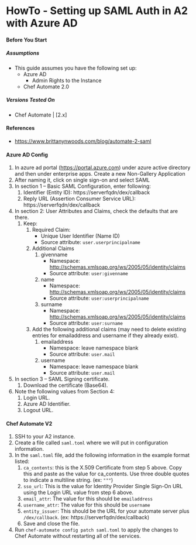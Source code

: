 # HowTo - Setting up SAML Auth in A2 with Azure AD

#### Before You Start
##### Assumptions
- This guide assumes you have the following set up:
    - Azure AD
        - Admin Rights to the Instance
    - Chef Automate 2.0

##### Versions Tested On
- Chef Automate | [2.x]

#### References
- https://www.brittanynwoods.com/blog/automate-2-saml

#### Azure AD Config
1. In azure ad portal (https://portal.azure.com) under azure active directory and then under enterprise apps. Create a new Non-Gallery Application
2. After naming it, click on single sign-on and select SAML
3. In section 1 – Basic SAML Configuration, enter following:
   1. Identifier (Entity ID): https://serverfqdn/dex/callback
   1. Reply URL (Assertion Consumer Service URL): https://serverfqdn/dex/callback
4. In section 2: User Attributes and Claims, check the defaults that are there.
   1. Keep:
      1. Required Claim:
         - Unique User Identifier (Name ID)
         - Source attribute: `user.userprincipalname`
      2. Additional Claims 
         1. givenname
            - Namespace:  http://schemas.xmlsoap.org/ws/2005/05/identity/claims
            - Source attribute: `user:givenname`
         1. name
            - Namespace:  http://schemas.xmlsoap.org/ws/2005/05/identity/claims
            - Source attribute: `user:userprincipalname`
         1. surname
            - Namespace:  http://schemas.xmlsoap.org/ws/2005/05/identity/claims
            - Source attribute: `user:surname`
      3. Add the following additional claims (may need to delete existing entries for emailaddress and username if they already exist).
         1. emailaddress
            - Namespace: leave namespace blank
            - Source attribute: `user.mail`
         1. username
            - Namespace: leave namespace blank
            - Source attribute: `user.mail`
5. In section 3 – SAML Signing certificate. 
   1. Download the certificate (Base64).
6. Note the following values from Section 4:
   1. Login URL.
   1. Azure AD Identifier.
   1. Logout URL.

#### Chef Automate V2

1. SSH to your A2 instance.
2. Create a file called `saml.toml` where we will put in configuration information.
3. In the `saml.toml` file, add the following information in the example format listed:
   1. `ca_contents`: this is the X.509 Certificate from step 5 above. Copy this and paste as the value for ca_contents. Use three double quotes to indicate a multiline string. (ex: `"""`)
   1. `sso_url`: This is the value for Identity Provider Single Sign-On URL using the Login URL value from step 6 above.
   1. `email_attr`: The value for this should be `emailaddress`
   1. `username_attr`: The value for this should be `username`
   1. `entity_issuer`: This should be the URL for your automate server plus `/dex/callback`. (ex: https://serverfqdn/dex/callback)
   1. Save and close the file.
4. Run `chef-automate config patch saml.toml` to apply the changes to Chef Automate without restarting all of the services.
